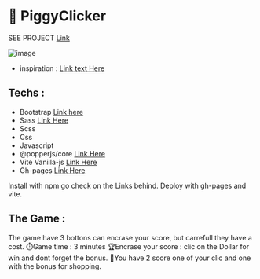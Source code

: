 # 🍪 PiggyClicker

SEE PROJECT [Link](https://chickenroast.github.io/cookieclicker/)



![image](https://github.com/Chickenroast/cookieclicker/assets/60290487/619cac50-bdf1-4681-b044-3a2d9335307e)

- inspiration :
[Link text Here](https://dribbble.com/shots/6474110-Mobile-App-for-Retailers-and-Contractors-Clicker-App-Design/attachments/6474110-Mobile-App-for-Retailers-and-Contractors-Clicker-App-Design?mode=media)

## Techs :

- Bootstrap [Link here](https://www.npmjs.com/package/bootstrap)
- Sass [Link Here](https://www.npmjs.com/package/sass)
- Scss
- Css
- Javascript
- @popperjs/core [Link Here](https://www.npmjs.com/package/@popperjs/core)
- Vite Vanilla-js [Link Here](https://vitejs.dev/guide/)
- Gh-pages [Link Here](https://www.npmjs.com/package/gh-pages)

Install with npm go check on the Links behind.
Deploy with gh-pages and vite.

## The Game :

The game have 3 bottons can encrase your score, but carrefull they have a cost.
⏱️Game time : 3 minutes
🏆Encrase your score : clic on the Dollar for win and dont forget the bonus.
🎁You have 2 score one of your clic and one with the bonus for shopping.

